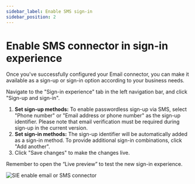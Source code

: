 ```yaml
---
sidebar_label: Enable SMS sign-in
sidebar_position: 2
---
```


<head>
  <link rel="canonical" href="https://docs.logto.io/connectors/sms-connectors/#enable-phone-number-sign-up-or-sign-in" />
</head>

# Enable SMS connector in sign-in experience

Once you've successfully configured your Email connector, you can make it available as a sign-up or sign-in option according to your business needs.

Navigate to the "Sign-in experience" tab in the left navigation bar, and click "Sign-up and sign-in".

1. **Set sign-up methods:** To enable passwordless sign-up via SMS, select "Phone number" or "Email address or phone number" as the sign-up identifier. Please note that email verification must be required during sign-up in the current version.
2. **Set sign-in methods:** The sign-up identifier will be automatically added as a sign-in method. To provide additional sign-in combinations, click "Add another".
3. Click "Save changes" to make the changes live.

Remember to open the “Live preview” to test the new sign-in experience.

![SIE enable email or SMS connector](../assets/passwordless-sie-enable-SMS-connector.png)
